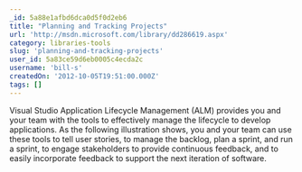 ```yaml
---
_id: 5a88e1afbd6dca0d5f0d2eb6
title: "Planning and Tracking Projects"
url: 'http://msdn.microsoft.com/library/dd286619.aspx'
category: libraries-tools
slug: 'planning-and-tracking-projects'
user_id: 5a83ce59d6eb0005c4ecda2c
username: 'bill-s'
createdOn: '2012-10-05T19:51:00.000Z'
tags: []
---
```


Visual Studio Application Lifecycle Management (ALM) provides you and your team with the tools to effectively manage the lifecycle to develop applications. As the following illustration shows, you and your team can use these tools to tell user stories, to manage the backlog, plan a sprint, and run a sprint, to engage stakeholders to provide continuous feedback, and to easily incorporate feedback to support the next iteration of software.
